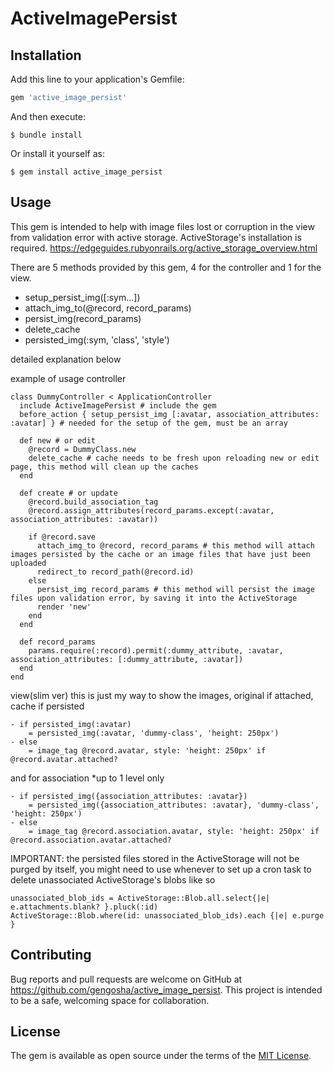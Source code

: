 # ActiveImagePersist

## Installation

Add this line to your application's Gemfile:

```ruby
gem 'active_image_persist'
```

And then execute:

    $ bundle install

Or install it yourself as:

    $ gem install active_image_persist

## Usage

This gem is intended to help with image files lost or corruption in the view from validation error with active storage.
ActiveStorage's installation is required.
https://edgeguides.rubyonrails.org/active_storage_overview.html

There are 5 methods provided by this gem, 4 for the controller and 1 for the view.
- setup_persist_img([:sym...])
- attach_img_to(@record, record_params)
- persist_img(record_params)
- delete_cache
- persisted_img(:sym, 'class', 'style')

detailed explanation below

example of usage
controller
```
class DummyController < ApplicationController
  include ActiveImagePersist # include the gem
  before_action { setup_persist_img [:avatar, association_attributes: :avatar] } # needed for the setup of the gem, must be an array

  def new # or edit
    @record = DummyClass.new
    delete_cache # cache needs to be fresh upon reloading new or edit page, this method will clean up the caches
  end

  def create # or update
    @record.build_association_tag
    @record.assign_attributes(record_params.except(:avatar, association_attributes: :avatar))

    if @record.save
      attach_img_to @record, record_params # this method will attach images persisted by the cache or an image files that have just been uploaded
      redirect_to record_path(@record.id)
    else
      persist_img record_params # this method will persist the image files upon validation error, by saving it into the ActiveStorage
      render 'new'
    end
  end

  def record_params
    params.require(:record).permit(:dummy_attribute, :avatar, association_attributes: [:dummy_attribute, :avatar])
  end
end
```

view(slim ver)
this is just my way to show the images, original if attached, cache if persisted
```
- if persisted_img(:avatar)
    = persisted_img(:avatar, 'dummy-class', 'height: 250px')
- else
    = image_tag @record.avatar, style: 'height: 250px' if @record.avatar.attached?
```
and for association *up to 1 level only
```
- if persisted_img({association_attributes: :avatar})
    = persisted_img({association_attributes: :avatar}, 'dummy-class', 'height: 250px')
- else
    = image_tag @record.association.avatar, style: 'height: 250px' if @record.association.avatar.attached?
```

IMPORTANT: the persisted files stored in the ActiveStorage will not be purged by itself, you might need to use whenever to set up a cron task to delete unassociated ActiveStorage's blobs like so

```
unassociated_blob_ids = ActiveStorage::Blob.all.select{|e| e.attachments.blank? }.pluck(:id)
ActiveStorage::Blob.where(id: unassociated_blob_ids).each {|e| e.purge }
```

## Contributing

Bug reports and pull requests are welcome on GitHub at https://github.com/gengosha/active_image_persist. This project is intended to be a safe, welcoming space for collaboration.

## License

The gem is available as open source under the terms of the [MIT License](https://opensource.org/licenses/MIT).

